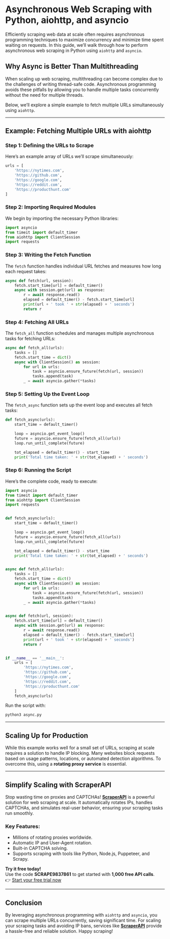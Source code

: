 # Asynchronous Web Scraping with Python, aiohttp, and asyncio

Efficiently scraping web data at scale often requires asynchronous programming techniques to maximize concurrency and minimize time spent waiting on requests. In this guide, we’ll walk through how to perform asynchronous web scraping in Python using `aiohttp` and `asyncio`.

## Why Async is Better Than Multithreading

When scaling up web scraping, multithreading can become complex due to the challenges of writing thread-safe code. Asynchronous programming avoids these pitfalls by allowing you to handle multiple tasks concurrently without the need for multiple threads.

Below, we’ll explore a simple example to fetch multiple URLs simultaneously using `aiohttp`.

---

## Example: Fetching Multiple URLs with aiohttp

### Step 1: Defining the URLs to Scrape
Here’s an example array of URLs we’ll scrape simultaneously:

```python
urls = [
    'https://nytimes.com',
    'https://github.com',
    'https://google.com',
    'https://reddit.com',
    'https://producthunt.com'
]
```

### Step 2: Importing Required Modules
We begin by importing the necessary Python libraries:

```python
import asyncio
from timeit import default_timer
from aiohttp import ClientSession
import requests
```

### Step 3: Writing the Fetch Function
The `fetch` function handles individual URL fetches and measures how long each request takes:

```python
async def fetch(url, session):
    fetch.start_time[url] = default_timer()
    async with session.get(url) as response:
        r = await response.read()
        elapsed = default_timer() - fetch.start_time[url]
        print(url + ' took ' + str(elapsed) + ' seconds')
        return r
```

### Step 4: Fetching All URLs
The `fetch_all` function schedules and manages multiple asynchronous tasks for fetching URLs:

```python
async def fetch_all(urls):
    tasks = []
    fetch.start_time = dict()
    async with ClientSession() as session:
        for url in urls:
            task = asyncio.ensure_future(fetch(url, session))
            tasks.append(task)
        _ = await asyncio.gather(*tasks)
```

### Step 5: Setting Up the Event Loop
The `fetch_async` function sets up the event loop and executes all fetch tasks:

```python
def fetch_async(urls):
    start_time = default_timer()

    loop = asyncio.get_event_loop()
    future = asyncio.ensure_future(fetch_all(urls))
    loop.run_until_complete(future)

    tot_elapsed = default_timer() - start_time
    print('Total time taken: ' + str(tot_elapsed) + ' seconds')
```

### Step 6: Running the Script
Here’s the complete code, ready to execute:

```python
import asyncio
from timeit import default_timer
from aiohttp import ClientSession
import requests


def fetch_async(urls):
    start_time = default_timer()

    loop = asyncio.get_event_loop()
    future = asyncio.ensure_future(fetch_all(urls))
    loop.run_until_complete(future)

    tot_elapsed = default_timer() - start_time
    print('Total time taken: ' + str(tot_elapsed) + ' seconds')


async def fetch_all(urls):
    tasks = []
    fetch.start_time = dict()
    async with ClientSession() as session:
        for url in urls:
            task = asyncio.ensure_future(fetch(url, session))
            tasks.append(task)
        _ = await asyncio.gather(*tasks)


async def fetch(url, session):
    fetch.start_time[url] = default_timer()
    async with session.get(url) as response:
        r = await response.read()
        elapsed = default_timer() - fetch.start_time[url]
        print(url + ' took ' + str(elapsed) + ' seconds')
        return r


if __name__ == '__main__':
    urls = [
        'https://nytimes.com',
        'https://github.com',
        'https://google.com',
        'https://reddit.com',
        'https://producthunt.com'
    ]
    fetch_async(urls)
```

Run the script with:

```bash
python3 async.py
```

---

## Scaling Up for Production

While this example works well for a small set of URLs, scraping at scale requires a solution to handle IP blocking. Many websites block requests based on usage patterns, locations, or automated detection algorithms. To overcome this, using a **rotating proxy service** is essential.

---

## Simplify Scaling with ScraperAPI

Stop wasting time on proxies and CAPTCHAs! **[ScraperAPI](https://bit.ly/Scraperapi)** is a powerful solution for web scraping at scale. It automatically rotates IPs, handles CAPTCHAs, and simulates real-user behavior, ensuring your scraping tasks run smoothly.

### Key Features:
- Millions of rotating proxies worldwide.
- Automatic IP and User-Agent rotation.
- Built-in CAPTCHA solving.
- Supports scraping with tools like Python, Node.js, Puppeteer, and Scrapy.

**Try it free today!**  
Use the code **SCRAPE9837861** to get started with **1,000 free API calls**.  
👉 [Start your free trial now](https://bit.ly/Scraperapi)

---

## Conclusion

By leveraging asynchronous programming with `aiohttp` and `asyncio`, you can scrape multiple URLs concurrently, saving significant time. For scaling your scraping tasks and avoiding IP bans, services like **[ScraperAPI](https://bit.ly/Scraperapi)** provide a hassle-free and reliable solution. Happy scraping!
